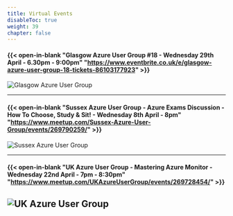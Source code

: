 ```yaml
---
title: Virtual Events
disableToc: true
weight: 39
chapter: false
---
```


#### {{< open-in-blank "Glasgow Azure User Group #18 - Wednesday 29th April - 6.30pm - 9:00pm" "https://www.eventbrite.co.uk/e/glasgow-azure-user-group-18-tickets-86103177923" >}}
![Glasgow Azure User Group](/images/events/glasgow.png?width=50pc)

---

#### {{< open-in-blank "Sussex Azure User Group - Azure Exams Discussion - How To Choose, Study & Sit! - Wednesday 8th April - 8pm" "https://www.meetup.com/Sussex-Azure-User-Group/events/269790259/" >}}
![Sussex Azure User Group](/images/events/surrey.jpeg?width=50pc)

---

#### {{< open-in-blank "UK Azure User Group - Mastering Azure Monitor - Wednesday 22nd April - 7pm - 8:30pm" "https://www.meetup.com/UKAzureUserGroup/events/269728454/" >}}
![UK Azure User Group](/images/events/ukazure.png?width=50pc)
---